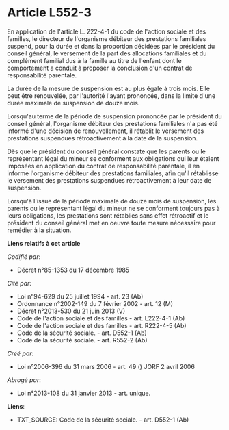 # Article L552-3

En application de l'article L. 222-4-1 du code de l'action sociale et des familles, le directeur de l'organisme débiteur des
prestations familiales suspend, pour la durée et dans la proportion décidées par le président du conseil général, le
versement de la part des allocations familiales et du complément familial dus à la famille au titre de l'enfant dont le
comportement a conduit à proposer la conclusion d'un contrat de responsabilité parentale.

La durée de la mesure de suspension est au plus égale à trois mois. Elle peut être renouvelée, par l'autorité l'ayant
prononcée, dans la limite d'une durée maximale de suspension de douze mois.

Lorsqu'au terme de la période de suspension prononcée par le président du conseil général, l'organisme débiteur des
prestations familiales n'a pas été informé d'une décision de renouvellement, il rétablit le versement des prestations
suspendues rétroactivement à la date de la suspension.

Dès que le président du conseil général constate que les parents ou le représentant légal du mineur se conforment aux
obligations qui leur étaient imposées en application du contrat de responsabilité parentale, il en informe l'organisme
débiteur des prestations familiales, afin qu'il rétablisse le versement des prestations suspendues rétroactivement à leur
date de suspension.

Lorsqu'à l'issue de la période maximale de douze mois de suspension, les parents ou le représentant légal du mineur ne se
conforment toujours pas à leurs obligations, les prestations sont rétablies sans effet rétroactif et le président du conseil
général met en oeuvre toute mesure nécessaire pour remédier à la situation.

**Liens relatifs à cet article**

_Codifié par_:

  - Décret n°85-1353 du 17 décembre 1985

_Cité par_:

  - Loi n°94-629 du 25 juillet 1994 - art. 23 (Ab)
  - Ordonnance n°2002-149 du 7 février 2002 - art. 12 (M)
  - Décret n°2013-530 du 21 juin 2013 (V)
  - Code de l'action sociale et des familles - art. L222-4-1 (Ab)
  - Code de l'action sociale et des familles - art. R222-4-5 (Ab)
  - Code de la sécurité sociale. - art. D552-1 (Ab)
  - Code de la sécurité sociale. - art. R552-2 (Ab)

_Créé par_:

  - Loi n°2006-396 du 31 mars 2006 - art. 49 () JORF 2 avril 2006

_Abrogé par_:

  - Loi n°2013-108 du 31 janvier 2013 - art. unique.

**Liens**:

  - TXT_SOURCE: Code de la sécurité sociale. - art. D552-1 (Ab)
